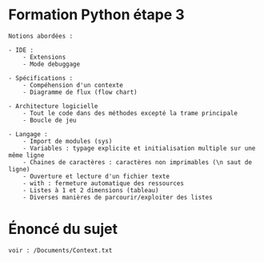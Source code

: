 # Formation Python étape 3

    Notions abordées :
    
    - IDE :
        - Extensions
        - Mode debuggage

    - Spécifications :
        - Compéhension d'un contexte
        - Diagramme de flux (flow chart)
      
    - Architecture logicielle
        - Tout le code dans des méthodes excepté la trame principale
        - Boucle de jeu

    - Langage :
        - Import de modules (sys)
        - Variables : typage explicite et initialisation multiple sur une même ligne
        - Chaines de caractères : caractères non imprimables (\n saut de ligne)
        - Ouverture et lecture d'un fichier texte
        - with : fermeture automatique des ressources
        - Listes à 1 et 2 dimensions (tableau)
        - Diverses manières de parcourir/exploiter des listes

# Énoncé du sujet

    voir : /Documents/Context.txt
